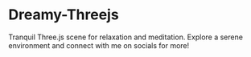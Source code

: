 # Dreamy-Threejs
Tranquil Three.js scene for relaxation and meditation. Explore a serene environment and connect with me on socials for more!
